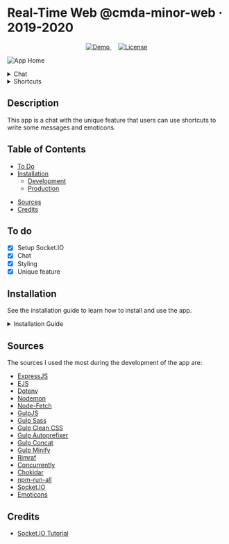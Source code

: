# Real-Time Web @cmda-minor-web · 2019-2020

<p align="center">
  <a href="https://rocky-headland-12149.herokuapp.com/">
    <img src="https://img.shields.io/badge/demo-LIVE-brightgreen.svg?style=flat-square" alt="Demo">
  </a>
  &nbsp;&nbsp;&nbsp;
  <a href="https://github.com/MarjoleinAardewijn/real-time-web-1920/blob/master/LICENSE.txt">
    <img src="https://img.shields.io/badge/license-MIT-brightgreen.svg?style=flat-square" alt="License">
  </a>
</p>

![App Home](https://user-images.githubusercontent.com/23479038/78683379-7ee9f480-78ef-11ea-9c2c-ec378e58d709.png "App Home")

<details>
    <summary>Chat</summary>
    
![App Chat](https://user-images.githubusercontent.com/23479038/78683386-80b3b800-78ef-11ea-91a4-82b964058fae.png "App Chat")
</details>

<details>
    <summary>Shortcuts</summary>

![App Shortcuts](https://user-images.githubusercontent.com/23479038/78683389-83161200-78ef-11ea-816b-881cc722915f.png "App Shortcuts")
</details>

## Description

This app is a chat with the unique feature that users can use shortcuts to write some messages and emoticons.

## Table of Contents

* [To Do](#To-do)
* [Installation](#Installation)
  * [Development](#Development)
  * [Production](#Production)
<!-- * [API](#Api) -->
<!-- * [Feature Wishlist](#Feature-Wishlist) -->
* [Sources](#Sources)
* [Credits](#Credits)

## To do

- [x] Setup Socket.IO
- [x] Chat
- [x] Styling
- [x] Unique feature

## Installation

See the installation guide to learn how to install and use the app.

<details>
    <summary>Installation Guide</summary>

Go via the terminal to the folder you want the project to be placed:

```
    cd Path/To/Folder
```

Clone the repository and go to the project folder:

```
    git clone https://github.com/MarjoleinAardewijn/real-time-web-1920.git && cd real-time-web-1920
```

After cloning the project go to the docs folder:

```
    cd docs
```

Install npm:

```
    npm init
```

Install all the dependencies:

```
    npm install
```

### Development

When in development, run the following command to watch the changes:

```
    npm run dev:watch
```

In you browser. go to:

```
   localhost:5000 
```

### Production

When the app the finished use Heroku to deploy it.

First, login to Heroku:
```
    heroku login
```

Deploy the app by creating a new domain on Heroku. Heroku generates a random name for your app.
```
    heroku create
```

Clone the repository:
```
    heroku git:remote -a name-of-the-app
```

Push master branch to Heroku:
```
    git add .
    git commit -m "Heroku"
    git push heroku master
```

Open the app in your browser to check if everything went well:
```
    heroku open
```

To see the logs when something went wrong, run the following command:
```
    heroku logs --tail
```
</details>

<!-- ## API -->

<!-- The API that is used for this app is the ... API. -->

<!-- For getting ... I used the following API endpoint: -->

<!-- > https:// -->

<!-- This will be returning the following data: -->

<!-- <details> -->
<!--  <summary>Json Data</summary> -->

<!-- ```json -->
<!-- ... -->
<!-- ``` -->
<!-- </details> -->

<!-- ## Feature Wishlist -->

<!-- ... -->

## Sources

The sources I used the most during the development of the app are:
- [ExpressJS](https://expressjs.com/)
- [EJS](https://ejs.co/)
- [Dotenv](https://www.npmjs.com/package/dotenv)
- [Nodemon](https://nodemon.io/)
- [Node-Fetch](https://www.npmjs.com/package/node-fetch)
- [GulpJS](https://gulpjs.com/docs/en/getting-started/quick-start)
- [Gulp Sass](https://www.npmjs.com/package/gulp-sass)
- [Gulp Clean CSS](https://www.npmjs.com/package/gulp-clean-css)
- [Gulp Autoprefixer](https://www.npmjs.com/package/gulp-autoprefixer)
- [Gulp Concat](https://www.npmjs.com/package/gulp-concat)
- [Gulp Minify](https://www.npmjs.com/package/gulp-minify)
- [Rimraf](https://www.npmjs.com/package/rimraf)
- [Concurrently](https://www.npmjs.com/package/concurrently)
- [Chokidar](https://www.npmjs.com/package/chokidar-cli)
- [npm-run-all](https://www.npmjs.com/package/npm-run-all)
- [Socket.IO](https://socket.io/)
- [Emoticons](https://fsymbols.com/emoticons/#all_cats)

## Credits

- [Socket.IO Tutorial](https://socket.io/get-started/chat/)
